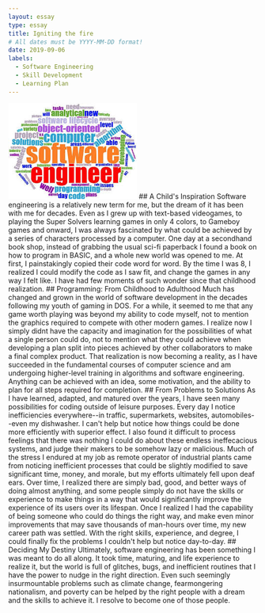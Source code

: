 ```yaml
---
layout: essay
type: essay
title: Igniting the fire
# All dates must be YYYY-MM-DD format!
date: 2019-09-06
labels:
  - Software Engineering
  - Skill Development
  - Learning Plan
---
```


<img class="ui tiny left circular floated image" src="../images/SW-eng.jfif">
## A Child's Inspiration
  Software engineering is a relatively new term for me, but the dream of it has been with me for decades.  Even as I grew up with text-based videogames, to playing the Super Solvers learning games in only 4 colors, to Gameboy games and onward, I was always fascinated by what could be achieved by a series of characters processed by a computer.  One day at a secondhand book shop, instead of grabbing the usual sci-fi paperback I found a book on how to program in BASIC, and a whole new world was opened to me.  At first, I painstakingly copied their code word for word.  By the time I was 8, I realized I could modify the code as I saw fit, and change the games in any way I felt like.  I have had few moments of such wonder since that childhood realization.
  ## Programming: From Childhood to Adulthood
    Much has changed and grown in the world of software development in the decades following my youth of gaming in DOS.  For a while, it seemed to me that any game worth playing was beyond my ability to code myself, not to mention the graphics required to compete with other modern games.  I realize now I simply didnt have the capacity and imagination for the possibilities of what a single person could do, not to mention what they could achieve when developing a plan split into pieces achieved by other collaborators to make a final complex product.  That realization is now becoming a reality, as I have succeeded in the fundamental courses of computer science and am undergoing higher-level training in algorithms and software engineering.  Anything can be achieved with an idea, some motivation, and the ability to plan for all steps required for completion.
    ## From Problems to Solutions
    As I have learned, adapted, and matured over the years, I have seen many possibilities for coding outside of leisure purposes.  Every day I notice inefficiencies everywhere--in traffic, supermarkets, websites, automobiles--even my dishwasher.  I can't help but notice how things could be done more efficiently with superior effect.  I also found it difficult to process feelings that there was nothing I could do about these endless ineffecacious systems, and judge their makers to be somehow lazy or malicious.  Much of the stress I endured at my job as remote operator of industrial plants came from noticing inefficient processes that could be slightly modified to save significant time, money, and morale, but my efforts ultimately fell upon deaf ears.  Over time, I realized there are simply bad, good, and better ways of doing almost anything, and some people simply do not have the skills or experience to make things in a way that would significantly improve the experience of its users over its lifespan.  Once I realized I had the capability of being someone who could do things the right way, and make even minor improvements that may save thousands of man-hours over time, my new career path was settled.  With the right skills, experience, and degree, I could finally fix the problems I couldn't help but notice day-to-day.
## Deciding My Destiny
    Ultimately, software engineering has been something I was meant to do all along.  It took time, maturing, and life experience to realize it, but the world is full of glitches, bugs, and inefficient routines that I have the power to nudge in the right direction.  Even such seemingly insurmountable problems such as climate change, fearmongering nationalism, and poverty can be helped by the right people with a dream and the skills to achieve it.  I resolve to become one of those people.
